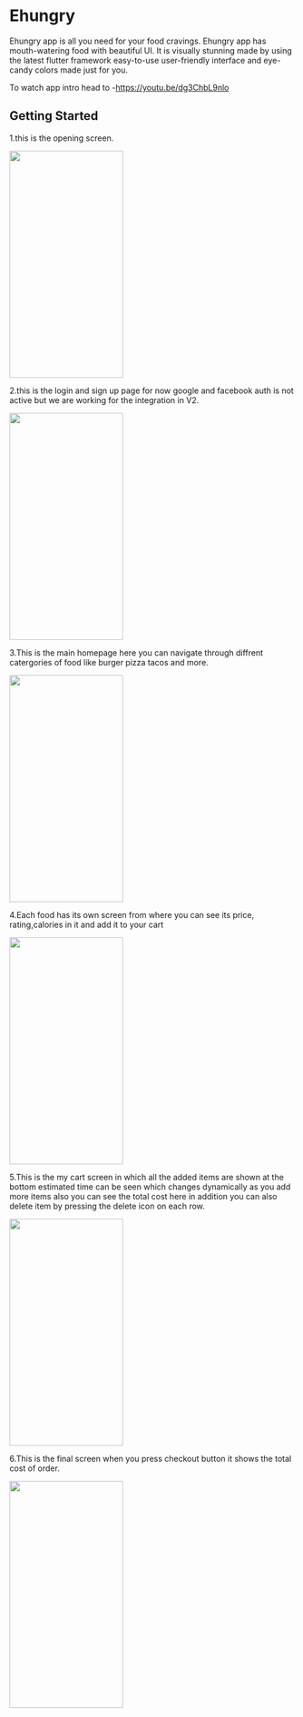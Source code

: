# Ehungry
Ehungry app is all you need for your food cravings. Ehungry app has mouth-watering food with beautiful UI. It is visually stunning made by using the latest flutter framework easy-to-use user-friendly interface and eye-candy colors made just for you.

To watch app intro head to -https://youtu.be/dg3ChbL9nlo



## Getting Started

1.this is the opening screen.


<img src="https://github.com/uttkarshrastogi/Ehungry-food-delivery-flutter-app/blob/master/Screenshots/IMG_7252.PNG" data-canonical-src="https://gyazo.com/eb5c5741b6a9a16c692170a41a49c858.png" width="200" height="400" />


2.this is the login and sign up page for now google and facebook auth is not active but we are working for the integration in V2.


<img src="https://github.com/uttkarshrastogi/Ehungry-food-delivery-flutter-app/blob/master/Screenshots/IMG_7253.PNG" data-canonical-src="https://gyazo.com/eb5c5741b6a9a16c692170a41a49c858.png" width="200" height="400" />


3.This is the main homepage here you can navigate through diffrent catergories of food like burger pizza tacos and more.


<img src="https://github.com/uttkarshrastogi/Ehungry-food-delivery-flutter-app/blob/master/Screenshots/IMG_7254.PNG" data-canonical-src="https://gyazo.com/eb5c5741b6a9a16c692170a41a49c858.png" width="200" height="400" />

4.Each food has its own screen from where you can see its price, rating,calories in it and add it to your cart


<img src="https://github.com/uttkarshrastogi/Ehungry-food-delivery-flutter-app/blob/master/Screenshots/IMG_7273.PNG" data-canonical-src="https://gyazo.com/eb5c5741b6a9a16c692170a41a49c858.png" width="200" height="400" />



5.This is the my cart screen in which all the added items are shown at the bottom estimated time can be seen which changes dynamically as you add more items also you can see the total cost here in addition you can also delete item by pressing the delete icon on each row.


<img src="https://github.com/uttkarshrastogi/Ehungry-food-delivery-flutter-app/blob/master/Screenshots/IMG_7255.PNG" data-canonical-src="https://gyazo.com/eb5c5741b6a9a16c692170a41a49c858.png" width="200" height="400" />


6.This is the final screen when you press checkout button it shows the total cost of order.


<img src="https://github.com/uttkarshrastogi/Ehungry-food-delivery-flutter-app/blob/master/Screenshots/IMG_7256.PNG" data-canonical-src="https://gyazo.com/eb5c5741b6a9a16c692170a41a49c858.png" width="200" height="400" />


